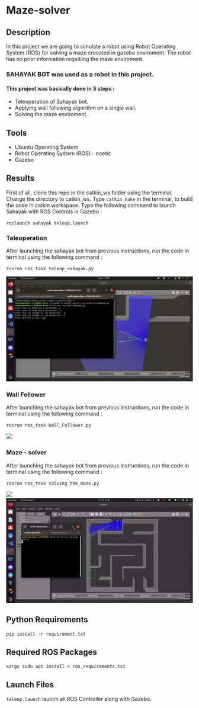 # Maze-solver

## Description 
In this project we are going to simulate a robot using Robot Operating System (ROS) for solving a maze creeated in gazebo enviroment.
The robot has no prior information regadiing the maze enviroment.
### SAHAYAK BOT was used as a robot in this project. 
#### This project was basically done in 3 steps :
* Teleoperation of Sahayak bot.
* Applying wall following algorithm on a single wall.
* Solving the maze enviroment.

## Tools
* Ubuntu Operating System
* Robot Operating System (ROS) - noetic
* Gazebo

## Results
FIrst of all, clone this repo in the catkin_ws folder using the terminal.
Change the directory to catkin_ws.
Type  ```catkin_make``` in the terminal, to build the code in catkin workspace.
Type the following command to launch Sahayak with ROS Controls in Gazebo :
``` shell
roslaunch sahayak teleop.launch
```
### Teleoperation
After launching the sahayak bot from previous instructions, run the code in terminal using the following command :
``` shell
rosrun ros_task teleop_sahayak.py
```
![](https://github.com/msi-67/Maze-solver/blob/main/teleop.gif)

### Wall Follower

After launching the sahayak bot from previous instructions, run the code in terminal using the following command :
``` shell
rosrun ros_task Wall_Follower.py
```
![](https://github.com/msi-67/Maze-solver/blob/main/wall_follower.gif)

### Maze - solver

After launching the sahayak bot from previous instructions, run the code in terminal using the following command :
``` shell
rosrun ros_task solving_the_maze.py
```
![](https://github.com/msi-67/Maze-solver/blob/main/maze-solver-1.gif)
![](https://github.com/msi-67/Maze-solver/blob/main/maze-2.gif)

## Python Requirements
``` shell
pip install -r requirement.txt
```
## Required ROS Packages
``` shell
xargs sudo apt install < ros_requirements.txt
```

## Launch Files
`teleop.launch` launch all ROS Controller along with Gazebo.
